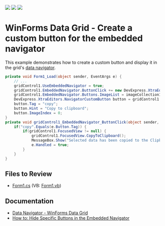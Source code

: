 <!-- default badges list -->
![](https://img.shields.io/endpoint?url=https://codecentral.devexpress.com/api/v1/VersionRange/128626544/13.1.4%2B)
[![](https://img.shields.io/badge/Open_in_DevExpress_Support_Center-FF7200?style=flat-square&logo=DevExpress&logoColor=white)](https://supportcenter.devexpress.com/ticket/details/E1127)
[![](https://img.shields.io/badge/📖_How_to_use_DevExpress_Examples-e9f6fc?style=flat-square)](https://docs.devexpress.com/GeneralInformation/403183)
<!-- default badges end -->

# WinForms Data Grid - Create a custom button for the embedded navigator

This example demonstrates how to create a custom button and display it in the grid's [data navigator](https://docs.devexpress.com/WindowsForms/522/controls-and-libraries/data-grid/visual-elements/grid-control-elements/data-navigator).

```csharp
private void Form1_Load(object sender, EventArgs e) {
    // ...
    gridControl1.UseEmbeddedNavigator = true;
    gridControl1.EmbeddedNavigator.ButtonClick += new DevExpress.XtraEditors.NavigatorButtonClickEventHandler(gridControl1_EmbeddedNavigator_ButtonClick);
    gridControl1.EmbeddedNavigator.Buttons.ImageList = imageCollection1;
    DevExpress.XtraEditors.NavigatorCustomButton button = gridControl1.EmbeddedNavigator.Buttons.CustomButtons.Add();
    button.Tag = "copy";
    button.Hint = "Copy to clipboard";
    button.ImageIndex = 0;
}
private void gridControl1_EmbeddedNavigator_ButtonClick(object sender, DevExpress.XtraEditors.NavigatorButtonClickEventArgs e) {
    if("copy".Equals(e.Button.Tag)) {
        if(gridControl1.FocusedView != null) {
            gridControl1.FocusedView.CopyToClipboard();
            MessageBox.Show("Selected data has been copied to the Clipboard");
            e.Handled = true;
        }
    }
}
```


## Files to Review

* [Form1.cs](./CS/CustomButton/Form1.cs) (VB: [Form1.vb](./VB/CustomButton/Form1.vb))


## Documentation

* [Data Navigator - WinForms Data Grid](https://docs.devexpress.com/WindowsForms/522/controls-and-libraries/data-grid/visual-elements/grid-control-elements/data-navigator)
* [How to: Hide Specific Buttons in the Embedded Navigator](https://docs.devexpress.com/WindowsForms/3057/controls-and-libraries/data-grid/examples/navigation-and-selection/how-to-hide-specific-buttons-in-the-embedded-navigator)
